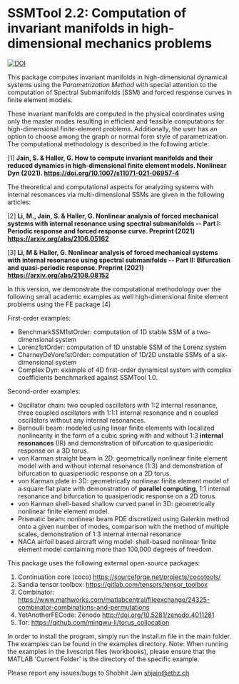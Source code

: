 # SSMTool 2.2: Computation of invariant manifolds in high-dimensional mechanics problems
[![DOI](https://zenodo.org/badge/DOI/10.5281/zenodo.4614201.svg)](https://doi.org/10.5281/zenodo.4614201)

This package computes invariant manifolds in high-dimensional dynamical systems using the *Parametrization Method* with special attention to the computation of Spectral Submanifolds (SSM) and forced response curves in finite element models.

These invariant manifolds are computed in the physical coordinates using only the master modes resulting in efficient and feasible computations for high-dimensional finite-element problems. Additionally, the user has an option to choose among the graph or normal form style of parametrization. The computational methodology is described in the following article:

[1] **Jain, S. & Haller, G. How to compute invariant manifolds and their reduced dynamics in high-dimensional finite element models. Nonlinear Dyn (2021). https://doi.org/10.1007/s11071-021-06957-4**

The theoretical and computational aspects for analyzing systems with internal resonances via multi-dimensional SSMs are given in the following articles:

[2] **Li, M., Jain, S.  & Haller, G. Nonlinear analysis of forced mechanical systems with internal resonance using spectral submanifolds -- Part I: Periodic response and forced response curve. Preprint (2021) https://arxiv.org/abs/2106.05162**

[3] **Li, M & Haller, G. Nonlinear analysis of forced mechanical systems with internal resonance using spectral submanifolds -- Part II: Bifurcation and quasi-periodic response. Preprint (2021) https://arxiv.org/abs/2108.08152**

In this version, we demonstrate the computational methodology over the following small academic examples as well high-dimensional finite element problems using the FE package [4]

First-order examples: 
- BenchmarkSSM1stOrder: computation of 1D stable SSM of a two-dimensional system
- Lorenz1stOrder: computation of 1D unstable SSM of the Lorenz system
- CharneyDeVore1stOrder: computation of 1D/2D unstable SSMs of a six-dimensional system
- Complex Dyn: example of 4D first-order dynamical system with complex coefficients benchmarked against SSMTool 1.0.

Second-order examples:
- Oscillator chain: two coupled oscillators with 1:2 internal resonance, three coupled oscillators with 1:1:1 internal resonance and n coupled oscillators without any internal resonances.
- Bernoulli beam: modeled using linear finite elements with localized nonlinearity in the form of a cubic spring with and without 1:3 **internal resonances** (IR) and demonstration of bifurcation to quasiperiodic response on a 3D torus.
- von Karman straight beam in 2D: geometrically nonlinear finite element model with and without internal resonance (1:3) and demonstration of bifurcation to quasiperiodic response on a 2D torus.
- von Karman plate in 3D: geometrically nonlinear finite element model of a square flat plate with demonstration of **parallel computing**, 1:1 internal resonance and bifurcation to quasiperiodic response on a 2D torus.
- von Karman shell-based shallow curved panel in 3D: geometrically nonlinear finite element model.
- Prismatic beam: nonlinear beam PDE discretized using Galerkin method onto a given number of modes, comparison with the method of multiple scales, demonstration of 1:3 internal internal resonance
- NACA airfoil based aircraft wing model: shell-based nonlinear finite element model containing more than 100,000 degrees of freedom.

This package uses the following external open-source packages:

1. Continuation core (coco) https://sourceforge.net/projects/cocotools/
2. Sandia tensor toolbox: https://gitlab.com/tensors/tensor_toolbox
3. Combinator: https://www.mathworks.com/matlabcentral/fileexchange/24325-combinator-combinations-and-permutations
4. YetAnotherFECode: Zenodo http://doi.org/10.5281/zenodo.4011281
5. Tor: https://github.com/mingwu-li/torus_collocation

In order to install the program, simply run the install.m file in the main folder. The examples can be found in the examples directory.
Note: When running the examples in the livescript files (workbooks), please ensure that the MATLAB 'Current Folder' is the directory of the specific example.

Please report any issues/bugs to Shobhit Jain shjain@ethz.ch
